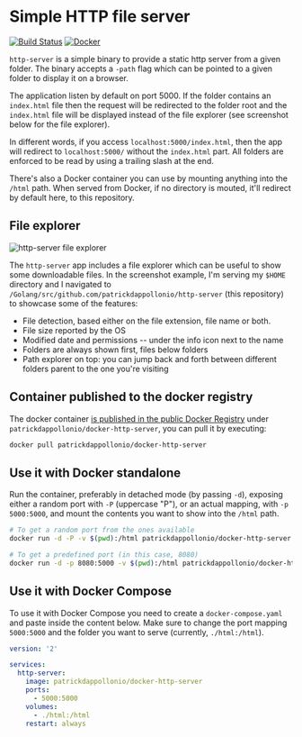 # Simple HTTP file server

[![Build Status](https://travis-ci.org/patrickdappollonio/http-server.svg?branch=master)](https://travis-ci.org/patrickdappollonio/http-server)
[![Docker](https://img.shields.io/docker/pulls/patrickdappollonio/docker-http-server.svg)](https://hub.docker.com/r/patrickdappollonio/docker-http-server/)

`http-server` is a simple binary to provide a static http server from a given folder. The
binary accepts a `-path` flag which can be pointed to a given folder to display it on a browser.

The application listen by default on port 5000. If the folder contains an `index.html` file
then the request will be redirected to the folder root and the `index.html` file will be displayed
instead of the file explorer (see screenshot below for the file explorer).

In different words, if you access `localhost:5000/index.html`, then the app will redirect to
`localhost:5000/` without the `index.html` part. All folders are enforced to be read by using a
trailing slash at the end.

There's also a Docker container you can use by mounting anything into the `/html` path. When served
from Docker, if no directory is mouted, it'll redirect by default here, to this repository.

## File explorer

![http-server file explorer](http://i.imgur.com/m8otA2i.png)

The `http-server` app includes a file explorer which can be useful to show some downloadable files.
In the screenshot example, I'm serving my `$HOME` directory and I navigated to `/Golang/src/github.com/patrickdappollonio/http-server`
(this repository) to showcase some of the features:

* File detection, based either on the file extension, file name or both.
* File size reported by the OS
* Modified date and permissions -- under the info icon next to the name
* Folders are always shown first, files below folders
* Path explorer on top: you can jump back and forth between different folders parent to the one you're visiting

## Container published to the docker registry

The docker container [is published in the public Docker Registry](https://hub.docker.com/r/patrickdappollonio/docker-http-server/)
under `patrickdappollonio/docker-http-server`, you can pull it by executing:

```bash
docker pull patrickdappollonio/docker-http-server
```

## Use it with Docker standalone

Run the container, preferably in detached mode (by passing `-d`), exposing either
a random port with `-P` (uppercase "P"), or an actual mapping, with `-p 5000:5000`,
and mount the contents you want to show into the `/html` path.

```bash
# To get a random port from the ones available
docker run -d -P -v $(pwd):/html patrickdappollonio/docker-http-server

# To get a predefined port (in this case, 8080)
docker run -d -p 8080:5000 -v $(pwd):/html patrickdappollonio/docker-http-server
```

## Use it with Docker Compose

To use it with Docker Compose you need to create a `docker-compose.yaml` and paste inside
the content below. Make sure to change the port mapping `5000:5000` and the folder you want
to serve (currently, `./html:/html`).

```yaml
version: '2'

services:
  http-server:
    image: patrickdappollonio/docker-http-server
    ports:
      - 5000:5000
    volumes:
      - ./html:/html
    restart: always
```
